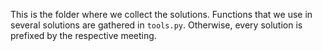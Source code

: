 This is the folder where we collect the solutions. Functions that we use in several solutions are gathered in `tools.py`. Otherwise, every solution is prefixed by the respective meeting.
